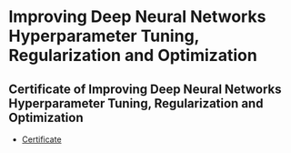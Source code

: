 # Improving Deep Neural Networks Hyperparameter Tuning, Regularization and Optimization
## Certificate of Improving Deep Neural Networks Hyperparameter Tuning, Regularization and Optimization
* [Certificate](https://www.coursera.org/account/accomplishments/verify/W44NKKGFUN7Y)
